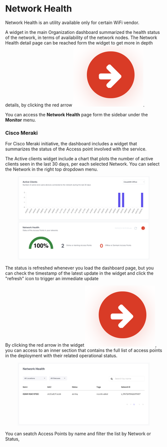 # Network Health

Network Health is an utility available only for certain WiFi vendor.&#x20;

A widget in the main Organization dashboard summarized the health status of the network, in terms of availability of the network nodes. The Network Health detail page can be reached form the widget to get more in depth details, by clicking the red arrow <img src="../../.gitbook/assets/image (5) (1) (1).png" alt="" data-size="line">.

You can access the **Network Health** page form the sidebar under the **Monitor** menu.



### Cisco Meraki

For Cisco Meraki initiative, the dashboard includes a widget that summarizes the status of the Access point involved with the service.

The Active clients widget include a chart that plots the number of active clients seen in the last 30 days, per each selected Network. You can select the Network in the right top dropdown menu.

<figure><img src="../../.gitbook/assets/image (43).png" alt=""><figcaption></figcaption></figure>

The status is refreshed whenever you load the dashboard page, but you can check the timestamp of the latest update in the widget and click the "refresh" icon to trigger an immediate update



By clicking the red arrow in the widget <img src="../../.gitbook/assets/image (4) (1) (1) (1).png" alt="" data-size="line">, you can access to an inner section that contains the full list of access points in the deployment with their related operational status.

<figure><img src="../../.gitbook/assets/image (49).png" alt=""><figcaption></figcaption></figure>

You can seatch Access Points by name and filter the list by Network or Status,
